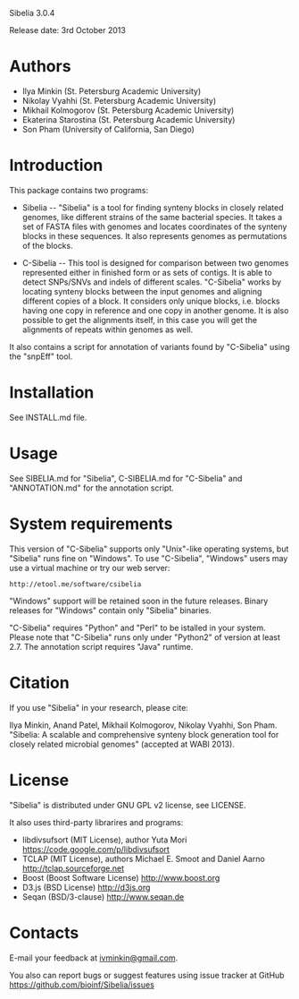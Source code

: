 Sibelia 3.0.4

Release date: 3rd October 2013

Authors
=======

* Ilya Minkin (St. Petersburg Academic University)
* Nikolay Vyahhi (St. Petersburg Academic University)
* Mikhail Kolmogorov (St. Petersburg Academic University)
* Ekaterina Starostina (St. Petersburg Academic University)
* Son Pham (University of California, San Diego)

Introduction
============
This package contains two programs:

* Sibelia -- "Sibelia" is a tool for finding synteny blocks in closely related
genomes, like different strains of the same bacterial species. It takes a set
of FASTA files with genomes and locates coordinates of the synteny blocks in
these sequences. It also represents genomes as permutations of the blocks.

* C-Sibelia -- This tool is designed for comparison between two genomes
represented either in finished form or as sets of contigs. It is able to detect
SNPs/SNVs and indels of different scales. "C-Sibelia" works by locating synteny
blocks between the input genomes and aligning different copies of a block.
It considers only unique blocks, i.e. blocks having one copy in reference and
one copy in another genome. It is also possible to get the alignments itself,
in this case you will get the alignments of repeats within genomes as well.

It also contains a script for annotation of variants found by "C-Sibelia" using
the "snpEff" tool.

Installation
============
See INSTALL.md file.

Usage
=====
See SIBELIA.md for "Sibelia", C-SIBELIA.md for "C-Sibelia" and "ANNOTATION.md"
for the annotation script.

System requirements
===================
This version of "C-Sibelia" supports only "Unix"-like operating systems, but
"Sibelia" runs fine on "Windows". To use "C-Sibelia", "Windows" users may use a
virtual machine or try our web server:

	http://etool.me/software/csibelia

"Windows" support will be retained soon in the future releases. Binary releases
for "Windows" contain only "Sibelia" binaries.

"C-Sibelia" requires "Python" and "Perl" to be istalled in your system. Please
note that "C-Sibelia" runs only under "Python2" of version at least 2.7. The
annotation script requires "Java" runtime. 

Citation
========
If you use "Sibelia" in your research, please cite:

Ilya Minkin, Anand Patel, Mikhail Kolmogorov, Nikolay Vyahhi, Son Pham.
"Sibelia: A scalable and comprehensive synteny block generation tool for
closely related microbial genomes" (accepted at WABI 2013).

License
=======
"Sibelia" is distributed under GNU GPL v2 license, see LICENSE.

It also uses third-party librarires and programs:
* libdivsufsort (MIT License), author Yuta Mori
https://code.google.com/p/libdivsufsort
* TCLAP (MIT License), authors Michael E. Smoot and Daniel Aarno 
http://tclap.sourceforge.net
* Boost (Boost Software License)
http://www.boost.org
* D3.js (BSD License)
http://d3js.org
* Seqan (BSD/3-clause)
http://www.seqan.de

Contacts
========
E-mail your feedback at ivminkin@gmail.com.

You also can report bugs or suggest features using issue tracker at GitHub
https://github.com/bioinf/Sibelia/issues

